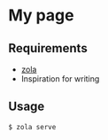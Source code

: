# My page

## Requirements

* [zola](https://github.com/getzola/zola)
* Inspiration for writing

## Usage

```shell-session
$ zola serve
```
